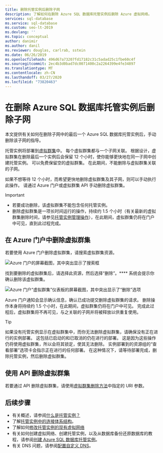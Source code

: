 ```yaml
---
title: 删除托管实例后删除子网
description: 了解如何在删除 Azure SQL 数据库托管实例后删除 Azure 虚拟网络。
services: sql-database
ms.service: sql-database
ms.custom: seo-lt-2019
ms.devlang: ''
ms.topic: conceptual
author: danimir
ms.author: danil
ms.reviewer: douglas, carlrab, sstein
ms.date: 06/26/2019
ms.openlocfilehash: 496d67a73207fd17182c31c5adad25c1fbe60c4f
ms.sourcegitcommit: 2ec4b3d0bad7dc0071400c2a2264399e4fe34897
ms.translationtype: MT
ms.contentlocale: zh-CN
ms.lasthandoff: 03/27/2020
ms.locfileid: "73820463"
---
```

# <a name="delete-a-subnet-after-deleting-an-azure-sql-database-managed-instance"></a>在删除 Azure SQL 数据库托管实例后删除子网

本文提供有关如何在删除子网中的最后一个 Azure SQL 数据库托管实例后，手动删除该子网的指导。

托管实例将部署到[虚拟群集](sql-database-managed-instance-connectivity-architecture.md#virtual-cluster-connectivity-architecture)中。 每个虚拟群集都与一个子网关联。 根据设计，虚拟群集在删除最后一个实例后会保留 12 个小时，使你能够更快地在同一子网中创建托管实例。 可以免费保留空的虚拟群集。 在此期间，不能删除与虚拟群集关联的子网。

如果不想等待 12 个小时，而希望更快地删除虚拟群集及其子网，则可以手动执行此操作。 请通过 Azure 门户或虚拟群集 API 手动删除虚拟群集。

> [!IMPORTANT]
> - 若要成功删除，该虚拟群集不能包含任何托管实例。 
> - 删除虚拟群集是一项长时间运行的操作，持续约 1.5 个小时（有关最新的虚拟群集删除时间，请参见[托管实例管理操作](https://docs.microsoft.com/azure/sql-database/sql-database-managed-instance#managed-instance-management-operations)），在此期间，虚拟群集仍将在门户中可见，直到此过程完成。

## <a name="delete-virtual-cluster-from-the-azure-portal"></a>在 Azure 门户中删除虚拟群集

若要使用 Azure 门户删除虚拟群集，请搜索虚拟群集资源。

![Azure 门户的屏幕截图，其中突出显示了搜索框](./media/sql-database-managed-instance-delete-virtual-cluster/virtual-clusters-search.png)

找到要删除的虚拟群集后，请选择此资源，然后选择“删除”。**** 系统会提示你确认删除该虚拟群集。

![Azure 门户“虚拟群集”仪表板的屏幕截图，其中突出显示了“删除”选项](./media/sql-database-managed-instance-delete-virtual-cluster/virtual-clusters-delete.png)

Azure 门户通知会显示确认信息，确认已成功提交删除虚拟群集的请求。 删除操作本身将持续约 1.5 个小时，在此期间，虚拟群集仍将在门户中可见。 完成此过程后，虚拟群集将不再可见，与之关联的子网并将被释放以供重复使用。

> [!TIP]
> 如果没有托管实例显示在虚拟群集中，而你无法删除虚拟群集，请确保没有正在进行的实例部署。 这包括已启动的和已取消的仍在进行的部署。 这是因为这些操作仍将使用虚拟群集，所以会将其锁定，使其无法删除。 实例部署到的资源组的“查看部署”选项卡会指示正在进行的任何部署。 在这种情况下，请等待部署完成，删除托管实例，然后删除虚拟群集。

## <a name="delete-virtual-cluster-by-using-the-api"></a>使用 API 删除虚拟群集

若要通过 API 删除虚拟群集，请使用[虚拟群集删除方法](https://docs.microsoft.com/rest/api/sql/virtualclusters/delete)中指定的 URI 参数。

## <a name="next-steps"></a>后续步骤

- 有关概述，请参阅[什么是托管实例？](sql-database-managed-instance.md)
- 了解[托管实例中的连接体系结构](sql-database-managed-instance-connectivity-architecture.md)。
- 了解如何[修改托管实例的现有虚拟网络](sql-database-managed-instance-configure-vnet-subnet.md)
- 有关如何创建虚拟网络、创建托管实例，以及从数据库备份还原数据库的教程，请参阅[创建 Azure SQL 数据库托管实例](sql-database-managed-instance-get-started.md)。
- 有关 DNS 问题，请参阅[配置自定义 DNS](sql-database-managed-instance-custom-dns.md)。
